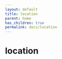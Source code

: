 ```yaml
---
layout: default
title: location
parent: home
has_children: true
permalink: docs/location
---
```


# location